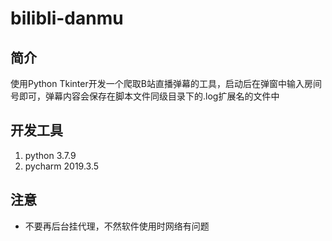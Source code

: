 # bilibli-danmu

## 简介

使用Python Tkinter开发一个爬取B站直播弹幕的工具，启动后在弹窗中输入房间号即可，弹幕内容会保存在脚本文件同级目录下的.log扩展名的文件中

## 开发工具

1. python 3.7.9
2. pycharm 2019.3.5

## 注意

- 不要再后台挂代理，不然软件使用时网络有问题